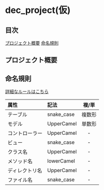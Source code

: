 # dec_project(仮)

## 目次
[プロジェクト概要](#プロジェクト概要)
[命名規則](#命名規則)

## プロジェクト概要


## 命名規則
[詳細なルールはこちら](設計/命名規則詳細.md)

|属性|記法|複/単|
|:---|:---|:---:|
|テーブル|snake_case|複数形|
|モデル|UpperCamel|単数形|
|コントローラー|UpperCamel|-|
|ビュー|snake_case|-|
|クラス名|UpperCamel|-|
|メソッド名|lowerCamel|-|
|ディレクトリ名|UpperCamel|-|
|ファイル名|snake_case|-|

